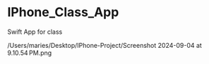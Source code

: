 # IPhone_Class_App
 Swift App for class




/Users/maries/Desktop/IPhone-Project/Screenshot 2024-09-04 at 9.10.54 PM.png
